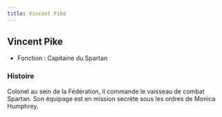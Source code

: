 ```yaml
---
title: Vincent Pike
---
```


Vincent Pike
------------





* Fonction : Capitaine du Spartan


### Histoire


Colonel au sein de la Fédération, il commande le vaisseau de combat Spartan. Son équipage est en mission secrète sous les ordres de Monica Humphrey. 


